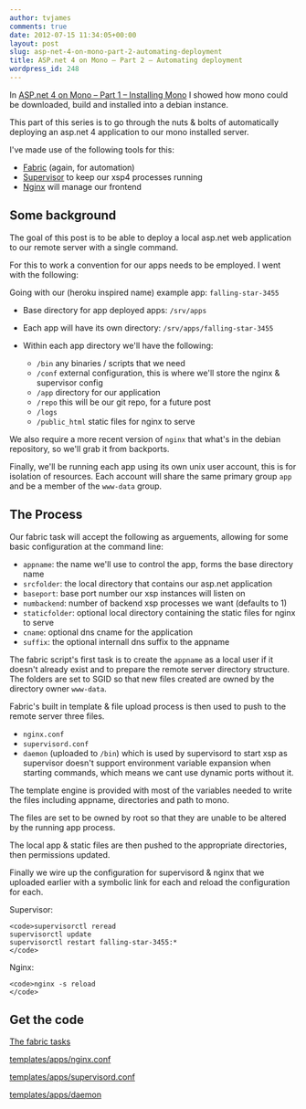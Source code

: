 ```yaml
---
author: tvjames
comments: true
date: 2012-07-15 11:34:05+00:00
layout: post
slug: asp-net-4-on-mono-part-2-automating-deployment
title: ASP.net 4 on Mono – Part 2 – Automating deployment
wordpress_id: 248
---
```


In [ASP.net 4 on Mono – Part 1 – Installing Mono](http://www.thomasvjames.com/2012/07/asp-net-4-on-mono-part-1-installing-mono/) I showed how mono could be downloaded, build and installed into a debian instance.

This part of this series is to go through the nuts & bolts of automatically deploying an asp.net 4 application to our mono installed server.

I've made use of the following tools for this:

  * [Fabric](http://fabfile.org) (again, for automation)
  * [Supervisor](http://supervisord.org/) to keep our xsp4 processes running
  * [Nginx](http://nginx.org/) will manage our frontend

## Some background

The goal of this post is to be able to deploy a local asp.net web application to our remote server with a single command.

For this to work a convention for our apps needs to be employed. I went with the following:

Going with our (heroku inspired name) example app: `falling-star-3455`

  * Base directory for app deployed apps: `/srv/apps`
  * Each app will have its own directory: `/srv/apps/falling-star-3455`
  * Within each app directory we'll have the following:

    * `/bin` any binaries / scripts that we need
    * `/conf` external configuration, this is where we'll store the nginx & supervisor config
    * `/app` directory for our application
    * `/repo` this will be our git repo, for a future post
    * `/logs`
    * `/public_html` static files for nginx to serve

We also require a more recent version of `nginx` that what's in the debian repository, so we'll grab it from backports.

Finally, we'll be running each app using its own unix user account, this is for isolation of resources. Each account will share the same primary group `app` and be a member of the `www-data` group.

## The Process

Our fabric task will accept the following as arguements, allowing for some basic configuration at the command line:

  * `appname`: the name we'll use to control the app, forms the base directory name
  * `srcfolder`: the local directory that contains our asp.net application
  * `baseport`: base port number our xsp instances will listen on
  * `numbackend`: number of backend xsp processes we want (defaults to 1)
  * `staticfolder`: optional local directory containing the static files for nginx to serve
  * `cname`: optional dns cname for the application
  * `suffix`:  the optional internall dns suffix to the appname

The fabric script's first task is to create the `appname` as a local user if it doesn't already exist and to prepare the remote server directory structure. The folders are set to SGID so that new files created are owned by the directory owner `www-data`.

Fabric's built in template & file upload process is then used to push to the remote server three files.

  * `nginx.conf`
  * `supervisord.conf`
  * `daemon` (uploaded to `/bin`) which is used by supervisord to start xsp as supervisor doesn't support environment variable expansion when starting commands, which means we cant use dynamic ports without it.

The template engine is provided with most of the variables needed to write the files including appname, directories and path to mono.

The files are set to be owned by root so that they are unable to be altered by the running app process.

The local app & static files are then pushed to the appropriate directories, then permissions updated.

Finally we wire up the configuration for supervisord & nginx that we uploaded earlier with a symbolic link for each and reload the configuration for each.

Supervisor:

    <code>supervisorctl reread
    supervisorctl update
    supervisorctl restart falling-star-3455:*
    </code>

Nginx:

    <code>nginx -s reload
    </code>

## Get the code

[The fabric tasks](https://gist.github.com/3116218)

[templates/apps/nginx.conf](https://gist.github.com/3116339)

[templates/apps/supervisord.conf](https://gist.github.com/3116342)

[templates/apps/daemon](https://gist.github.com/3116345)

